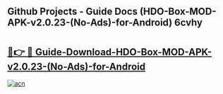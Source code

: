 ## Github Projects - Guide Docs (HDO-Box-MOD-APK-v2.0.23-(No-Ads)-for-Android) 6cvhy

# <h2><a href="https://apkcomod.com?title=HDO-Box-MOD-APK-v2.0.23-(No-Ads)-for-Android">🔗👉 🔴 Guide-Download-HDO-Box-MOD-APK-v2.0.23-(No-Ads)-for-Android </a></h2>

[![acn](https://github.com/user-attachments/assets/0f9c940e-d8b0-45ae-aac7-cd30a18b3e1c)](https://apkcomod.com?title=HDO-Box-MOD-APK-v2.0.23-(No-Ads)-for-Android)
